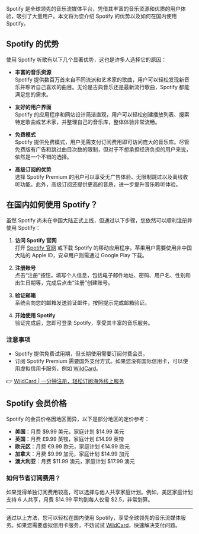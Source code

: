 Spotify 是全球领先的音乐流媒体平台，凭借其丰富的音乐资源和优质的用户体验，吸引了大量用户。本文将为您介绍 Spotify 的优势以及如何在国内使用 Spotify。

## Spotify 的优势

使用 Spotify 听歌有以下几个显著优势，这也是许多人选择它的原因：

- **丰富的音乐资源**  
  Spotify 提供数百万首来自不同流派和艺术家的歌曲，用户可以轻松发现新音乐并聆听自己喜欢的曲目。无论是古典音乐还是最新流行歌曲，Spotify 都能满足您的需求。

- **友好的用户界面**  
  Spotify 的应用程序和网站设计简洁直观，用户可以轻松创建播放列表、搜索特定歌曲或艺术家，并整理自己的音乐库，整体体验非常流畅。

- **免费模式**  
  Spotify 提供免费模式，用户无需支付订阅费用即可访问庞大的音乐库。尽管免费版有广告和跳过曲目次数的限制，但对于不想承担经济负担的用户来说，依然是一个不错的选择。

- **高级订阅的优势**  
  选择 Spotify Premium 的用户可以享受无广告体验、无限制跳过以及离线收听功能。此外，高级订阅还提供更高的音质，进一步提升音乐聆听体验。

## 在国内如何使用 Spotify？

虽然 Spotify 尚未在中国大陆正式上线，但通过以下步骤，您依然可以顺利注册并使用 Spotify：

1. **访问 Spotify 官网**  
   打开 [Spotify 官网](https://www.spotify.com) 或下载 Spotify 的移动应用程序。苹果用户需要使用非中国大陆的 Apple ID，安卓用户则需通过 Google Play 下载。

2. **注册账号**  
   点击“注册”按钮，填写个人信息，包括电子邮件地址、密码、用户名、性别和出生日期等，完成后点击“注册”创建账号。

3. **验证邮箱**  
   系统会向您的邮箱发送验证邮件，按照提示完成邮箱验证。

4. **开始使用 Spotify**  
   验证完成后，您即可登录 Spotify，享受其丰富的音乐服务。

### 注意事项

- Spotify 提供免费试用期，但长期使用需要订阅付费会员。  
- 订阅 Spotify Premium 需要国外支付方式。如果您没有国际信用卡，可以使用虚拟信用卡服务，例如 [WildCard](https://bit.ly/bewildcard)。

👉 [WildCard | 一分钟注册，轻松订阅海外线上服务](https://bit.ly/bewildcard)

## Spotify 会员价格

Spotify 的会员价格因地区而异，以下是部分地区的定价参考：

- **美国**：月费 $9.99 美元，家庭计划 $14.99 美元  
- **英国**：月费 £9.99 英镑，家庭计划 £14.99 英镑  
- **欧元区**：月费 €9.99 欧元，家庭计划 €14.99 欧元  
- **加拿大**：月费 $9.99 加元，家庭计划 $14.99 加元  
- **澳大利亚**：月费 $11.99 澳元，家庭计划 $17.99 澳元  

### 如何节省订阅费用？

如果觉得单独订阅费用较高，可以选择与他人共享家庭计划。例如，美区家庭计划支持 6 人共享，月费 $14.99 平均到每人仅需 $2.5，非常划算。

---

通过以上方法，您可以轻松在国内使用 Spotify，享受全球领先的音乐流媒体服务。如果您需要虚拟信用卡服务，不妨试试 [WildCard](https://bit.ly/bewildcard)，快速解决支付问题。